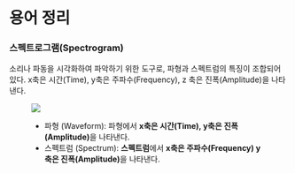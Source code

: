 # 용어 정리
### 스펙트로그램(Spectrogram) 
소리나 파동을 시각화하여 파악하기 위한 도구로, 파형과 스펙트럼의 특징이 조합되어 있다. 
x축은 시간(Time), y축은 주파수(Frequency), z 축은 진폭(Amplitude)을 나타낸다.

<figure class="imageblock alignCenter" data-filename="스펙트로그램.png" data-origin-width="644" data-origin-height="335"><span data-url="https://blog.kakaocdn.net/dn/6iL9D/btqDxvwgJXW/e9MIeg6zSoMm28ro3tpGCK/img.png" data-lightbox="lightbox" data-alt="[그림4] 스펙트로그램"><img src="https://blog.kakaocdn.net/dn/6iL9D/btqDxvwgJXW/e9MIeg6zSoMm28ro3tpGCK/img.png" srcset="https://img1.daumcdn.net/thumb/R1280x0/?scode=mtistory2&amp;fname=https%3A%2F%2Fblog.kakaocdn.net%2Fdn%2F6iL9D%2FbtqDxvwgJXW%2Fe9MIeg6zSoMm28ro3tpGCK%2Fimg.png" data-filename="스펙트로그램.png" data-origin-width="644" data-origin-height="335"></span><figcaption>

- 파형 (Waveform): 파형에서 <b>x축은 시간(Time), y축은 진폭(Amplitude)</b>을 나타낸다.
- 스펙트럼 (Spectrum): <b>스펙트럼</b>에서 <b>x축은 주파수(Frequency) y축은 진폭(Amplitude)</b>을 나타낸다.
